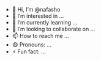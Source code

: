 - 👋 Hi, I’m @nafasho
- 👀 I’m interested in ...
- 🌱 I’m currently learning ... 
- 💞️ I’m looking to collaborate on ... 
- 📫 How to reach me ... 
- 😄 Pronouns: ... 
- ⚡ Fun fact: ...  
 
<!---
nafasho/nafasho is a ✨ special ✨ repository because its `README.md` (this file) appears on your GitHub profile. 
You can click the Preview link to take a look at your changes.
--->
 
